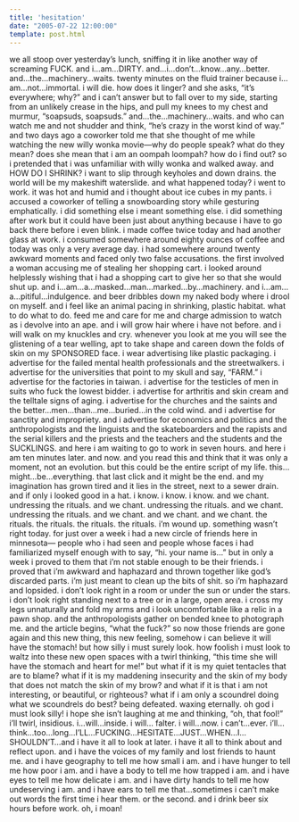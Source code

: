 ```yaml
---
title: 'hesitation'
date: "2005-07-22 12:00:00"
template: post.html
---
```


we all stoop over yesterday’s lunch, sniffing it in like another way of screaming FUCK. and i…am…DIRTY. and…i…don’t…know…any…better. and…the…machinery…waits. twenty minutes on the fluid trainer because i…am…not…immortal. i will die. how does it linger? and she asks, “it’s everywhere; why?” and i can’t answer but to fall over to my side, starting from an unlikely crease in the hips, and pull my knees to my chest and murmur, “soapsuds, soapsuds.” and…the…machinery…waits. and who can watch me and not shudder and think, “he’s crazy in the worst kind of way.” and two days ago a coworker told me that she thought of me while watching the new willy wonka movie—why do people speak? what do they mean? does she mean that i am an oompah loompah? how do i find out? so i pretended that i was unfamiliar with willy wonka and walked away. and HOW DO I SHRINK? i want to slip through keyholes and down drains. the world will be my makeshift waterslide. and what happened today? i went to work. it was hot and humid and i thought about ice cubes in my pants. i accused a coworker of telling a snowboarding story while gesturing emphatically. i did something else i meant something else. i did something after work but it could have been just about anything because i have to go back there before i even blink. i made coffee twice today and had another glass at work. i consumed somewhere around eighty ounces of coffee and today was only a very average day. i had somewhere around twenty awkward moments and faced only two false accusations. the first involved a woman accusing me of stealing her shopping cart. i looked around helplessly wishing that i had a shopping cart to give her so that she would shut up. and i…am…a…masked…man…marked…by…machinery. and i…am…a…pitiful…indulgence. and beer dribbles down my naked body where i drool on myself. and i feel like an animal pacing in shrinking, plastic habitat. what to do what to do. feed me and care for me and charge admission to watch as i devolve into an ape. and i will grow hair where i have not before. and i will walk on my knuckles and cry. whenever you look at me you will see the glistening of a tear welling, apt to take shape and careen down the folds of skin on my SPONSORED face. i wear advertising like plastic packaging. i advertise for the failed mental health professionals and the streetwalkers. i advertise for the universities that point to my skull and say, “FARM.” i advertise for the factories in taiwan. i advertise for the testicles of men in suits who fuck the lowest bidder. i advertise for arthritis and skin cream and the telltale signs of aging. i advertise for the churches and the saints and the better…men…than…me…buried…in the cold wind. and i advertise for sanctity and impropriety. and i advertise for economics and politics and the anthropologists and the linguists and the skateboarders and the rapists and the serial killers and the priests and the teachers and the students and the SUCKLINGS. and here i am waiting to go to work in seven hours. and here i am ten minutes later. and now. and you read this and think that it was only a moment, not an evolution. but this could be the entire script of my life. this…might…be…everything. that last click and it might be the end. and my imagination has grown tired and it lies in the street, next to a sewer drain. and if only i looked good in a hat. i know. i know. i know. and we chant. undressing the rituals. and we chant. undressing the rituals. and we chant. undressing the rituals. and we chant. and we chant. and we chant. the rituals. the rituals. the rituals. the rituals. i’m wound up. something wasn’t right today. for just over a week i had a new circle of friends here in minnesota— people who i had seen and people whose faces i had familiarized myself enough with to say, “hi. your name is…” but in only a week i proved to them that i’m not stable enough to be their friends. i proved that i’m awkward and haphazard and thrown together like god’s discarded parts. i’m just meant to clean up the bits of shit. so i’m haphazard and lopsided. i don’t look right in a room or under the sun or under the stars. i don’t look right standing next to a tree or in a large, open area. i cross my legs unnaturally and fold my arms and i look uncomfortable like a relic in a pawn shop. and the anthropologists gather on bended knee to photograph me. and the article begins, “what the fuck?” so now those friends are gone again and this new thing, this new feeling, somehow i can believe it will have the stomach! but how silly i must surely look. how foolish i must look to waltz into these new open spaces with a twirl thinking, “this time she will have the stomach and heart for me!” but what if it is my quiet tentacles that are to blame? what if it is my maddening insecurity and the skin of my body that does not match the skin of my brow? and what if it is that i am not interesting, or beautiful, or righteous? what if i am only a scoundrel doing what we scoundrels do best? being defeated. waxing eternally. oh god i must look silly! i hope she isn’t laughing at me and thinking, “oh, that fool!” i’ll twirl, insidious. i…will…inside. i will… falter. i will…now. i can’t…ever. i’ll…think…too…long…I’LL…FUCKING…HESITATE…JUST…WHEN…I…SHOULDN’T…and i have it all to look at later. i have it all to think about and reflect upon. and i have the voices of my family and lost friends to haunt me. and i have geography to tell me how small i am. and i have hunger to tell me how poor i am. and i have a body to tell me how trapped i am. and i have eyes to tell me how delicate i am. and i have dirty hands to tell me how undeserving i am. and i have ears to tell me that…sometimes i can’t make out words the first time i hear them. or the second. and i drink beer six hours before work. oh, i moan!